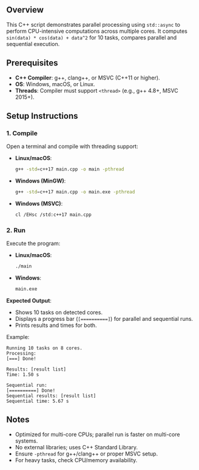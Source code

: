 ## Overview

This C++ script demonstrates parallel processing using `std::async` to perform CPU-intensive computations across
multiple cores. It computes `sin(data) * cos(data) + data^2` for 10 tasks, compares parallel and sequential execution.

## Prerequisites

- **C++ Compiler**: g++, clang++, or MSVC (C++11 or higher).
- **OS**: Windows, macOS, or Linux.
- **Threads**: Compiler must support `<thread>` (e.g., g++ 4.8+, MSVC 2015+).

## Setup Instructions

### 1. Compile

Open a terminal and compile with threading support:

- **Linux/macOS**:
  ```bash
  g++ -std=c++17 main.cpp -o main -pthread
  ```

- **Windows (MinGW)**:
  ```bash
  g++ -std=c++17 main.cpp -o main.exe -pthread
  ```

- **Windows (MSVC)**:
  ```bash
  cl /EHsc /std:c++17 main.cpp
  ```

### 2. Run

Execute the program:

- **Linux/macOS**:
  ```bash
  ./main
  ```

- **Windows**:
  ```bash
  main.exe
  ```

**Expected Output**:

- Shows 10 tasks on detected cores.
- Displays a progress bar (`[==========]`) for parallel and sequential runs.
- Prints results and times for both.

Example:

  ```
  Running 10 tasks on 8 cores.
  Processing:
  [===] Done!
  
  Results: [result list]
  Time: 1.50 s
  
  Sequential run:
  [==========] Done!
  Sequential results: [result list]
  Sequential time: 5.67 s
  ```

## Notes

- Optimized for multi-core CPUs; parallel run is faster on multi-core systems.
- No external libraries; uses C++ Standard Library.
- Ensure `-pthread` for g++/clang++ or proper MSVC setup.
- For heavy tasks, check CPU/memory availability.